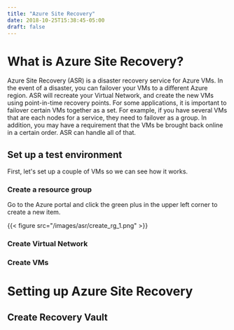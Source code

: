 ```yaml
---
title: "Azure Site Recovery"
date: 2018-10-25T15:38:45-05:00
draft: false
---
```


# What is Azure Site Recovery? 
Azure Site Recovery (ASR) is a disaster recovery service for Azure VMs. In the event of a disaster, you can failover your VMs to a different Azure region. ASR will recreate your Virtual Network, and create the new VMs using point-in-time recovery points. For some applications, it is important to failover certain VMs together as a set. For example, if you have several VMs that are each nodes for a service, they need to failover as a group. In addition, you may have a requirement that the VMs be brought back online in a certain order. ASR can handle all of that. 

## Set up a test environment
First, let's set up a couple of VMs so we can see how it works.

### Create a resource group
Go to the Azure portal and click the green plus in the upper left corner to create a new item.

{{< figure src="/images/asr/create_rg_1.png" >}}

### Create Virtual Network
### Create VMs

# Setting up Azure Site Recovery
## Create Recovery Vault

